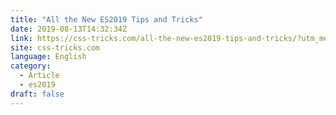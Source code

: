 ```yaml
---
title: "All the New ES2019 Tips and Tricks"
date: 2019-08-13T14:32:34Z
link: https://css-tricks.com/all-the-new-es2019-tips-and-tricks/?utm_medium=RSS&utm_source=news.12bit.vn
site: css-tricks.com
language: English
category:
  - Article
  - es2019
draft: false
---
```

